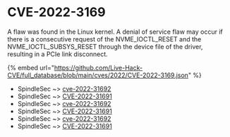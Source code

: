 # CVE-2022-3169

A flaw was found in the Linux kernel. A denial of service flaw may occur if there is a consecutive request of the NVME_IOCTL_RESET and the NVME_IOCTL_SUBSYS_RESET through the device file of the driver, resulting in a PCIe link disconnect.

{% embed url="https://github.com/Live-Hack-CVE/full_database/blob/main/cves/2022/CVE-2022-3169.json" %}


* SpindleSec ~> [cve-2022-31692](https://www.alice-snow.ru/2022/database/cve-2022-3169/cve-2022-31692-spindlesec)
* SpindleSec ~> [CVE-2022-31691](https://www.alice-snow.ru/2022/database/cve-2022-3169/cve-2022-31691-spindlesec)
* SpindleSec ~> [cve-2022-31692](https://www.alice-snow.ru/2022/database/cve-2022-3169/cve-2022-31692-spindlesec)
* SpindleSec ~> [CVE-2022-31691](https://www.alice-snow.ru/2022/database/cve-2022-3169/cve-2022-31691-spindlesec)
* SpindleSec ~> [cve-2022-31692](https://www.alice-snow.ru/2022/database/cve-2022-3169/cve-2022-31692-spindlesec)
* SpindleSec ~> [CVE-2022-31691](https://www.alice-snow.ru/2022/database/cve-2022-3169/cve-2022-31691-spindlesec)